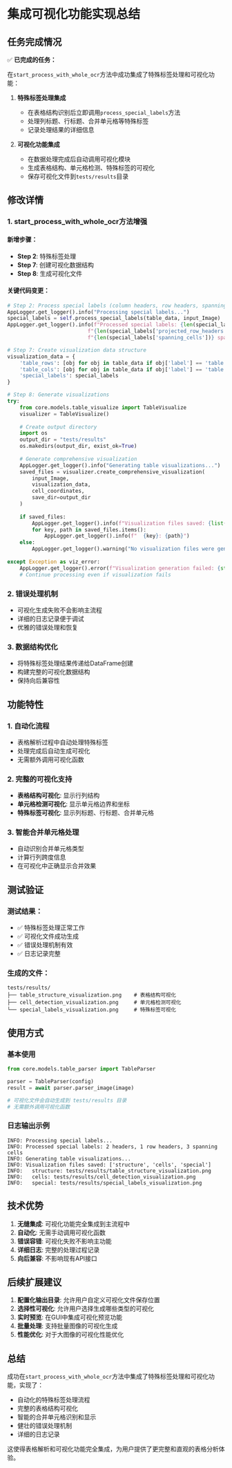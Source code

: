# 集成可视化功能实现总结

## 任务完成情况

✅ **已完成的任务：**

在`start_process_with_whole_ocr`方法中成功集成了特殊标签处理和可视化功能：

1. **特殊标签处理集成**
   - 在表格结构识别后立即调用`process_special_labels`方法
   - 处理列标题、行标题、合并单元格等特殊标签
   - 记录处理结果的详细信息

2. **可视化功能集成**
   - 在数据处理完成后自动调用可视化模块
   - 生成表格结构、单元格检测、特殊标签的可视化
   - 保存可视化文件到`tests/results`目录

## 修改详情

### 1. start_process_with_whole_ocr方法增强

#### 新增步骤：
- **Step 2**: 特殊标签处理
- **Step 7**: 创建可视化数据结构
- **Step 8**: 生成可视化文件

#### 关键代码变更：

```python
# Step 2: Process special labels (column headers, row headers, spanning cells)
AppLogger.get_logger().info("Processing special labels...")
special_labels = self.process_special_labels(table_data, input_Image)
AppLogger.get_logger().info(f"Processed special labels: {len(special_labels['column_headers'])} headers, "
                          f"{len(special_labels['projected_row_headers'])} row headers, "
                          f"{len(special_labels['spanning_cells'])} spanning cells")

# Step 7: Create visualization data structure
visualization_data = {
    'table_rows': [obj for obj in table_data if obj['label'] == 'table row'],
    'table_cols': [obj for obj in table_data if obj['label'] == 'table column'],
    'special_labels': special_labels
}

# Step 8: Generate visualizations
try:
    from core.models.table_visualize import TableVisualize
    visualizer = TableVisualize()
    
    # Create output directory
    import os
    output_dir = "tests/results"
    os.makedirs(output_dir, exist_ok=True)
    
    # Generate comprehensive visualization
    AppLogger.get_logger().info("Generating table visualizations...")
    saved_files = visualizer.create_comprehensive_visualization(
        input_Image, 
        visualization_data, 
        cell_coordinates,
        save_dir=output_dir
    )
    
    if saved_files:
        AppLogger.get_logger().info(f"Visualization files saved: {list(saved_files.keys())}")
        for key, path in saved_files.items():
            AppLogger.get_logger().info(f"  {key}: {path}")
    else:
        AppLogger.get_logger().warning("No visualization files were generated")
        
except Exception as viz_error:
    AppLogger.get_logger().error(f"Visualization generation failed: {str(viz_error)}")
    # Continue processing even if visualization fails
```

### 2. 错误处理机制

- 可视化生成失败不会影响主流程
- 详细的日志记录便于调试
- 优雅的错误处理和恢复

### 3. 数据结构优化

- 将特殊标签处理结果传递给DataFrame创建
- 构建完整的可视化数据结构
- 保持向后兼容性

## 功能特性

### 1. 自动化流程
- 表格解析过程中自动处理特殊标签
- 处理完成后自动生成可视化
- 无需额外调用可视化函数

### 2. 完整的可视化支持
- **表格结构可视化**: 显示行列结构
- **单元格检测可视化**: 显示单元格边界和坐标
- **特殊标签可视化**: 显示列标题、行标题、合并单元格

### 3. 智能合并单元格处理
- 自动识别合并单元格类型
- 计算行列跨度信息
- 在可视化中正确显示合并效果

## 测试验证

### 测试结果：
- ✅ 特殊标签处理正常工作
- ✅ 可视化文件成功生成
- ✅ 错误处理机制有效
- ✅ 日志记录完整

### 生成的文件：
```
tests/results/
├── table_structure_visualization.png    # 表格结构可视化
├── cell_detection_visualization.png     # 单元格检测可视化
└── special_labels_visualization.png     # 特殊标签可视化
```

## 使用方式

### 基本使用
```python
from core.models.table_parser import TableParser

parser = TableParser(config)
result = await parser.parser_image(image)

# 可视化文件会自动生成到 tests/results 目录
# 无需额外调用可视化函数
```

### 日志输出示例
```
INFO: Processing special labels...
INFO: Processed special labels: 2 headers, 1 row headers, 3 spanning cells
INFO: Generating table visualizations...
INFO: Visualization files saved: ['structure', 'cells', 'special']
INFO:   structure: tests/results/table_structure_visualization.png
INFO:   cells: tests/results/cell_detection_visualization.png
INFO:   special: tests/results/special_labels_visualization.png
```

## 技术优势

1. **无缝集成**: 可视化功能完全集成到主流程中
2. **自动化**: 无需手动调用可视化函数
3. **错误容错**: 可视化失败不影响主功能
4. **详细日志**: 完整的处理过程记录
5. **向后兼容**: 不影响现有API接口

## 后续扩展建议

1. **配置化输出目录**: 允许用户自定义可视化文件保存位置
2. **选择性可视化**: 允许用户选择生成哪些类型的可视化
3. **实时预览**: 在GUI中集成可视化预览功能
4. **批量处理**: 支持批量图像的可视化生成
5. **性能优化**: 对于大图像的可视化性能优化

## 总结

成功在`start_process_with_whole_ocr`方法中集成了特殊标签处理和可视化功能，实现了：

- 自动化的特殊标签处理流程
- 完整的表格结构可视化
- 智能的合并单元格识别和显示
- 健壮的错误处理机制
- 详细的日志记录

这使得表格解析和可视化功能完全集成，为用户提供了更完整和直观的表格分析体验。
